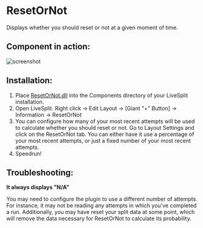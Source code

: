 # ResetOrNot
Displays whether you should reset or not at a given moment of time.

## Component in action:
![screenshot](https://user-images.githubusercontent.com/55288842/100280825-db327f00-2f79-11eb-82c2-e042c95ede36.png)

## Installation:

1. Place [ResetOrNot.dll](https://github.com/gottagofaster236/ResetOrNot/releases/latest) into the Components directory of your LiveSplit installation.
2. Open LiveSplit. Right click -> Edit Layout -> [Giant "+" Button] -> Information -> ResetOrNot
3. You can configure how many of your most recent attempts will be used to calculate whether you should reset or not. Go to Layout Settings and click on the ResetOrNot tab. You can either have it use a percentage of your most recent attempts, or just a fixed number of your most recent attempts.
4. Speedrun!

## Troubleshooting:

**It always displays "N/A"**

You may need to configure the plugin to use a different number of attempts. For instance, it may not be reading any attempts in which you've completed a run. Additionally, you may have reset your split data at some point, which will remove the data necessary for ResetOrNot to calculate its probability.
